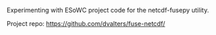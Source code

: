 Experimenting with ESoWC project code for the netcdf-fusepy utility.

Project repo: https://github.com/dvalters/fuse-netcdf/

